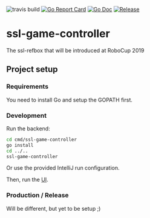 ![travis build](https://travis-ci.org/RoboCup-SSL/ssl-game-controller.svg?branch=master "travis build status")
[![Go Report Card](https://goreportcard.com/badge/github.com/RoboCup-SSL/ssl-game-controller?style=flat-square)](https://goreportcard.com/report/github.com/RoboCup-SSL/ssl-game-controller)
[![Go Doc](https://img.shields.io/badge/godoc-reference-blue.svg?style=flat-square)](http://godoc.org/github.com/RoboCup-SSL/ssl-game-controller)
[![Release](https://img.shields.io/github/release/golang-standards/project-layout.svg?style=flat-square)](https://github.com/RoboCup-SSL/ssl-game-controller/releases/latest)

# ssl-game-controller

The ssl-refbox that will be introduced at RoboCup 2019

## Project setup

### Requirements
You need to install Go and setup the GOPATH first.

### Development
Run the backend:
```bash
cd cmd/ssl-game-controller
go install
cd ../..
ssl-game-controller
```
Or use the provided IntelliJ run configuration.

Then, run the [UI](ui/README.md).

### Production / Release
Will be different, but yet to be setup ;)